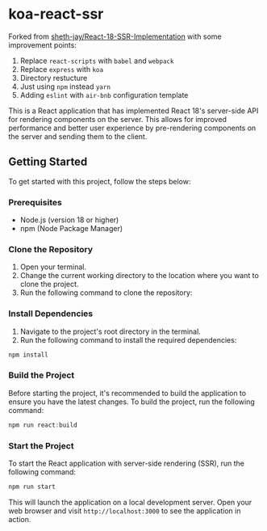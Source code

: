 # koa-react-ssr
Forked from [sheth-jay/React-18-SSR-Implementation](https://github.com/sheth-jay/React-18-SSR-Implementation/blob/master/README.md) with some improvement points:
1. Replace `react-scripts` with `babel` and `webpack`
2. Replace `express` with `koa`
3. Directory restucture
4. Just using `npm` instead `yarn`
5. Adding `eslint` with `air-bnb` configuration template

This is a React application that has implemented React 18's server-side API for rendering components on the server. This allows for improved performance and better user experience by pre-rendering components on the server and sending them to the client.

## Getting Started

To get started with this project, follow the steps below:

### Prerequisites

- Node.js (version 18 or higher)
- npm (Node Package Manager)

### Clone the Repository

1. Open your terminal.
2. Change the current working directory to the location where you want to clone the project.
3. Run the following command to clone the repository:


### Install Dependencies

1. Navigate to the project's root directory in the terminal.
2. Run the following command to install the required dependencies:

```js
npm install
```

### Build the Project

Before starting the project, it's recommended to build the application to ensure you have the latest changes. To build the project, run the following command:

```js
npm run react:build
```


### Start the Project

To start the React application with server-side rendering (SSR), run the following command:

```js
npm run start
```

This will launch the application on a local development server. Open your web browser and visit `http://localhost:3000` to see the application in action.
